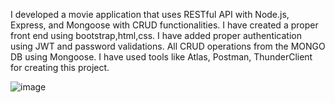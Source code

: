 I developed a movie application that uses  RESTful API with Node.js, Express, and Mongoose with CRUD functionalities.
I have created a proper front end using bootstrap,html,css. I have added proper authentication  using JWT and password validations.
All CRUD operations from the MONGO DB using Mongoose. I have used tools like Atlas, Postman, ThunderClient for creating this project.


![image](https://user-images.githubusercontent.com/119617848/210190280-4709bd04-17d0-4759-98ea-37b110032bce.png)

